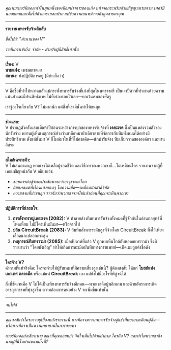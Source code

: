 _คุณพบเทอร์มินอลเก่าในมุมหนึ่งของป้อมปราการของแก๊ง หน้าจอกระพริบด้วยสัญญาณรบกวน เทอร์มินอลแตกและเต็มไปด้วยคราบสกปรก แต่ข้อความบนหน้าจอดึงดูดสายตาคุณ_

---

**รายงานทหารรับจ้างลึกลับ**

_ชื่อไฟล์: "ตำนานของ V"_

_ระดับการเข้าถึง: จำกัด - สำหรับผู้มีสิทธิ์เท่านั้น_

---

**เรื่อง:** V  
**นามแฝง:** เพชฌฆาตเงา  
**สถานะ:** ยังปฏิบัติการอยู่ (มีข่าวลือว่า)

---

V คือชื่อที่ทำให้หวาดกลัวแม้กระทั่งทหารรับจ้างที่เก่งที่สุดในนครราตรี เป็นเงาปีศาจที่ทำงานด้วยความแม่นยำและมีประสิทธิภาพ ไม่ทิ้งร่องรอยไว้เลย—ยกเว้นศพของศัตรู

เรารู้อะไรเกี่ยวกับ V? ไม่มากนัก แต่สิ่งที่เรามีนั้นทำให้ขนลุก

---

**ช่วงแรก:**  
V ปรากฏตัวครั้งแรกเมื่อห้าปีก่อนระหว่างการบุกของทหารรับจ้างที่ **เดอะเรด** ซึ่งเป็นแหล่งรวมตัวของนักรับจ้าง พยานผู้เห็นเหตุการณ์อ้างว่าเขาคือหมาป่าเดียวดายที่จัดการกับทีมทั้งหมดได้อย่างมีประสิทธิภาพ ตั้งแต่นั้นมา V ก็โผล่มาในที่ที่ไม่คาดคิด—นักฆ่ารับจ้าง ทีมเก็บกวาดขององค์กร และงานอิสระ

---

**สไตล์เฉพาะตัว:**  
V ไม่เล่นตามกฎ พวกเขาไม่เหลือผู้รอดชีวิต และวิธีการของพวกเขาก็...ไม่เหมือนใคร รายงานจากผู้ที่เคยเผชิญหน้ากับ V อธิบายว่า:

- _ชอบการต่อสู้ระยะประชิดมากกว่าอาวุธระยะไกล_
- _อิมแพลนต์ที่เรืองแสงอ่อนๆ ในความมืด—เหมือนนักล่าดิจิทัล_
- _ความสงบที่น่าขนลุก ราวกับว่าพวกเขาจากไปแล้วก่อนที่คุณจะเห็นพวกเขา_

---

**ปฏิบัติการที่น่าสนใจ:**

1.  **การสังหารหมู่เดอะเรด (2082):** V ทำลายล้างทีมทหารรับจ้างทั้งหมดที่รู้จักกันในด้านกลยุทธ์ที่โหดเหี้ยม ไม่มีใครเห็นมันมา—หรือจากไป
2.  **ปล้น CircuitBreak (2083):** V ล้มทีมสังหารระดับสูงที่จ้างโดย CircuitBreak ทิ้งไว้เพียงเลือดและปลอกกระสุน
3.  **เหตุการณ์ทีมทราวม่า (2085):** เมื่อสัปดาห์ที่แล้ว V ถูกพบเห็นใกล้กับหอคอยทราวม่า ซึ่งมีรายงานว่า "โดยบังเอิญ" ทำให้เกิดการละเมิดบันทึกทางการแพทย์—เปิดเผยลูกค้าชื่อดัง

---

**ใครจ้าง V?**  
คำถามที่แท้จริงคือ: ใครจะจ่ายให้ผู้รับเหมาที่มีความเสี่ยงสูงเช่นนี้? ผู้ต้องสงสัย ได้แก่ **โบสถ์แห่งเอกเทศ** **ตลาดมืด** หรือแม้แต่ **CircuitBreak** เอง แต่ยังไม่มีอะไรที่พิสูจน์ได้

สิ่งที่ชัดเจนคือ V ไม่ได้เป็นเพียงทหารรับจ้างอีกคน—พวกเขาคือผู้พลิกเกม และด้วยอัตราการเกิดอาชญากรรมที่พุ่งสูงขึ้น ความต้องการคนอย่าง V จะเพิ่มขึ้นเท่านั้น

---

_จบไฟล์_

---

_คุณสงสัยว่าใครอาจอยู่เบื้องหลังรายงานนี้ บางทีอาจมาจากทหารรับจ้างคู่แข่งที่พยายามเตือนผู้อื่น—หรือบางทีอาจเป็นความพยายามในการสรรหา_

_เทอร์มินอลส่งเสียงเบาๆ ขณะที่คุณถอยหลัง จิตใจเต็มไปด้วยคำถาม ใครคือ V? และทำไมพวกเขาถึงมาอยู่ที่นี่ในย่านของแก๊งนี้?_

